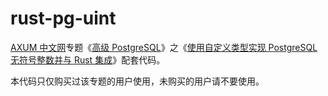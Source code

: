 # rust-pg-uint

[AXUM 中文网](https://axum.rs)专题《[高级 PostgreSQL](https://axum.rs/subject/postgresql)》之《[使用自定义类型实现 PostgreSQL 无符号整数并与 Rust 集成](https://axum.rs/topic/postgresql/rust-pg-uint)》配套代码。

本代码只仅购买过该专题的用户使用，未购买的用户请不要使用。
